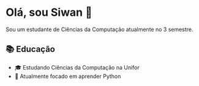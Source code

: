 # Olá, sou Siwan 👋

Sou um estudante de Ciências da Computação atualmente no 3 semestre.

## 📚 Educação

- 🎓 Estudando Ciências da Computação na Unifor
- 🌱 Atualmente focado em aprender Python

